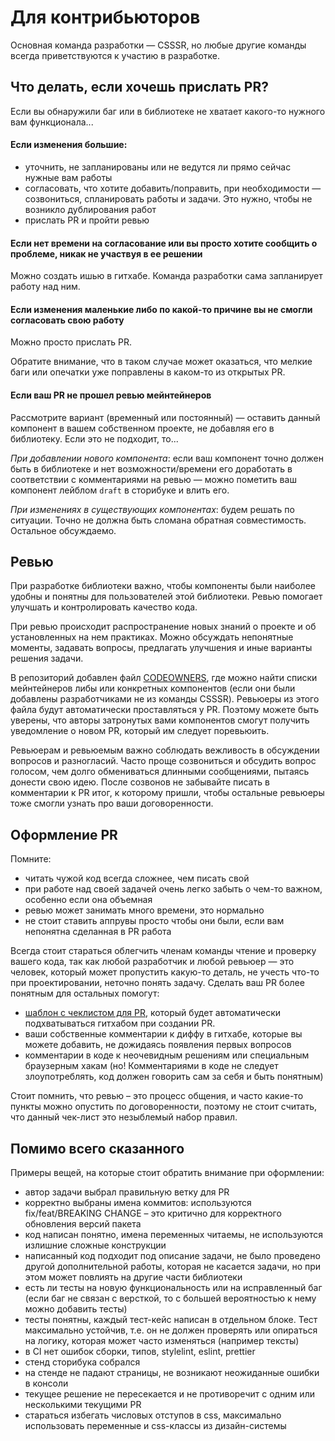 # Для контрибьюторов

Основная команда разработки — CSSSR, но любые другие команды всегда приветствуются к участию в разработке.

## Что делать, если хочешь прислать PR?

Если вы обнаружили баг или в библиотеке не хватает какого-то нужного вам функционала...

#### Если изменения большие:

- уточнить, не запланированы или не ведутся ли прямо сейчас нужные вам работы
- согласовать, что хотите добавить/поправить, при необходимости — созвониться, спланировать работы и задачи. Это нужно, чтобы не возникло дублирования работ
- прислать PR и пройти ревью

#### Если нет времени на согласование или вы просто хотите сообщить о проблеме, никак не участвуя в ее решении

Можно создать ишью в гитхабе. Команда разработки сама запланирует работу над ним.

#### Если изменения маленькие либо по какой-то причине вы не смогли согласовать свою работу

Можно просто прислать PR.

Обратите внимание, что в таком случае может оказаться, что мелкие баги или опечатки уже поправлены в каком-то из открытых PR.

#### Если ваш PR не прошел ревью мейнтейнеров

Рассмотрите вариант (временный или постоянный) — оставить данный компонент в вашем собственном проекте, не добавляя его в библиотеку. Если это не подходит, то...

_При добавлении нового компонента_: если ваш компонент точно должен быть в библиотеке и нет возможности/времени его доработать в соответствии с комментариями на ревью — можно пометить ваш компонент лейблом `draft` в сторибуке и влить его.

_При изменениях в существующих компонентах_: будем решать по ситуации. Точно не должна быть сломана обратная совместимость. Остальное обсуждаемо.

## Ревью

При разработке библиотеки важно, чтобы компоненты были наиболее удобны и понятны для пользователей этой библиотеки. Ревью помогает улучшать и контролировать качество кода.

При ревью происходит распространение новых знаний о проекте и об установленных на нем практиках. Можно обсуждать непонятные моменты, задавать вопросы, предлагать улучшения и иные варианты решения задачи.

В репозиторий добавлен файл [CODEOWNERS](../.github/CODEOWNERS), где можно найти списки мейнтейнеров либы или конкретных компонентов (если они были добавлены разработчиками не из команды CSSSR). Ревьюеры из этого файла будут автоматически проставляться у PR. Поэтому можете быть уверены, что авторы затронутых вами компонентов смогут получить уведомление о новом PR, который им следует поревьюить.

Ревьюерам и ревьюемым важно соблюдать вежливость в обсуждении вопросов и разногласий. Часто проще созвониться и обсудить вопрос голосом, чем долго обмениваться длинными сообщениями, пытаясь донести свою идею. После созвонов не забывайте писать в комментарии к PR итог, к которому пришли, чтобы остальные ревьюеры тоже смогли узнать про ваши договоренности.

## Оформление PR

Помните:

- читать чужой код всегда сложнее, чем писать свой
- при работе над своей задачей очень легко забыть о чем-то важном, особенно если она объемная
- ревью может занимать много времени, это нормально
- не стоит ставить аппрувы просто чтобы они были, если вам непонятна сделанная в PR работа

Всегда стоит стараться облегчить членам команды чтение и проверку вашего кода, так как любой разработчик и любой ревьюер — это человек, который может пропустить какую-то деталь, не учесть что-то при проектировании, неточно понять задачу. Сделать ваш PR более понятным для остальных помогут:

- [шаблон с чеклистом для PR](../.github/pull_request_template.md), который будет автоматически подхватываться гитхабом при создании PR.
- ваши собственные комментарии к диффу в гитхабе, которые вы можете добавить, не дожидаясь появления первых вопросов
- комментарии в коде к неочевидным решениям или специальным браузерным хакам (но! Комментариями в коде не следует злоупотреблять, код должен говорить сам за себя и быть понятным)

Стоит помнить, что ревью – это процесс общения, и часто какие-то пункты можно опустить по договоренности, поэтому не стоит считать, что данный чек-лист это незыблемый набор правил.

## Помимо всего сказанного

Примеры вещей, на которые стоит обратить внимание при оформлении:

- автор задачи выбрал правильную ветку для PR
- корректно выбраны имена коммитов: используются fix/feat/BREAKING CHANGE – это критично для корректного обновления версий пакета
- код написан понятно, имена переменных читаемы, не используются излишние сложные конструкции
- написанный код подходит под описание задачи, не было проведено другой дополнительной работы, которая не касается задачи, но при этом может повлиять на другие части библиотеки
- есть ли тесты на новую функциональность или на исправленный баг (если баг не связан с версткой, то с большей вероятностью к нему можно добавить тесты)
- тесты понятны, каждый тест-кейс написан в отдельном блоке. Тест максимально устойчив, т.е. он не должен проверять или опираться на логику, которая может часто изменяться (например тексты)
- в CI нет ошибок сборки, типов, stylelint, eslint, prettier
- стенд сторибука собрался
- на стенде не падают страницы, не возникают неожиданные ошибки в консоли
- текущее решение не пересекается и не противоречит с одним или несколькими текущими PR
- стараться избегать числовых отступов в css, максимально использовать переменные и css-классы из дизайн-системы
